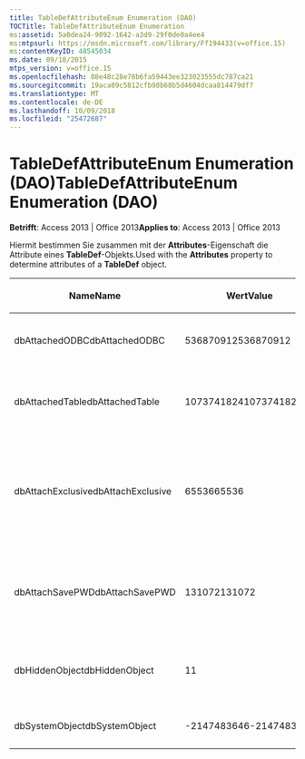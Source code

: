```yaml
---
title: TableDefAttributeEnum Enumeration (DAO)
TOCTitle: TableDefAttributeEnum Enumeration
ms:assetid: 5a0dea24-9092-1642-a3d9-29f0de0a4ee4
ms:mtpsurl: https://msdn.microsoft.com/library/Ff194433(v=office.15)
ms:contentKeyID: 48545034
ms.date: 09/18/2015
mtps_version: v=office.15
ms.openlocfilehash: 08e48c28e78b6fa59443ee323023555dc787ca21
ms.sourcegitcommit: 19aca09c5812cfb98b68b5d4604dcaa814479df7
ms.translationtype: MT
ms.contentlocale: de-DE
ms.lasthandoff: 10/09/2018
ms.locfileid: "25472687"
---
```

# <a name="tabledefattributeenum-enumeration-dao"></a><span data-ttu-id="42d7a-102">TableDefAttributeEnum Enumeration (DAO)</span><span class="sxs-lookup"><span data-stu-id="42d7a-102">TableDefAttributeEnum Enumeration (DAO)</span></span>


<span data-ttu-id="42d7a-103">**Betrifft**: Access 2013 | Office 2013</span><span class="sxs-lookup"><span data-stu-id="42d7a-103">**Applies to**: Access 2013 | Office 2013</span></span>

<span data-ttu-id="42d7a-104">Hiermit bestimmen Sie zusammen mit der **Attributes**-Eigenschaft die Attribute eines **TableDef**-Objekts.</span><span class="sxs-lookup"><span data-stu-id="42d7a-104">Used with the **Attributes** property to determine attributes of a **TableDef** object.</span></span>

<table>
<colgroup>
<col style="width: 33%" />
<col style="width: 33%" />
<col style="width: 33%" />
</colgroup>
<thead>
<tr class="header">
<th><p><span data-ttu-id="42d7a-105">Name</span><span class="sxs-lookup"><span data-stu-id="42d7a-105">Name</span></span></p></th>
<th><p><span data-ttu-id="42d7a-106">Wert</span><span class="sxs-lookup"><span data-stu-id="42d7a-106">Value</span></span></p></th>
<th><p><span data-ttu-id="42d7a-107">Beschreibung</span><span class="sxs-lookup"><span data-stu-id="42d7a-107">Description</span></span></p></th>
</tr>
</thead>
<tbody>
<tr class="odd">
<td><p><span data-ttu-id="42d7a-108">dbAttachedODBC</span><span class="sxs-lookup"><span data-stu-id="42d7a-108">dbAttachedODBC</span></span></p></td>
<td><p><span data-ttu-id="42d7a-109">536870912</span><span class="sxs-lookup"><span data-stu-id="42d7a-109">536870912</span></span></p></td>
<td><p><span data-ttu-id="42d7a-110">Verknüpfte ODBC-Datenbanktabelle.</span><span class="sxs-lookup"><span data-stu-id="42d7a-110">Linked ODBC database table.</span></span></p></td>
</tr>
<tr class="even">
<td><p><span data-ttu-id="42d7a-111">dbAttachedTable</span><span class="sxs-lookup"><span data-stu-id="42d7a-111">dbAttachedTable</span></span></p></td>
<td><p><span data-ttu-id="42d7a-112">1073741824</span><span class="sxs-lookup"><span data-stu-id="42d7a-112">1073741824</span></span></p></td>
<td><p><span data-ttu-id="42d7a-113">Verknüpfte Nicht-ODBC-Datenbanktabelle.</span><span class="sxs-lookup"><span data-stu-id="42d7a-113">Linked non-ODBC database table.</span></span></p></td>
</tr>
<tr class="odd">
<td><p><span data-ttu-id="42d7a-114">dbAttachExclusive</span><span class="sxs-lookup"><span data-stu-id="42d7a-114">dbAttachExclusive</span></span></p></td>
<td><p><span data-ttu-id="42d7a-115">65536</span><span class="sxs-lookup"><span data-stu-id="42d7a-115">65536</span></span></p></td>
<td><p><span data-ttu-id="42d7a-116">Öffnet eine verknüpfte Microsoft Access-Datenbankmodul-Tabelle zur exklusiven Verwendung.</span><span class="sxs-lookup"><span data-stu-id="42d7a-116">Opens a linked Microsoft Access database engine table for exclusive use.</span></span></p></td>
</tr>
<tr class="even">
<td><p><span data-ttu-id="42d7a-117">dbAttachSavePWD</span><span class="sxs-lookup"><span data-stu-id="42d7a-117">dbAttachSavePWD</span></span></p></td>
<td><p><span data-ttu-id="42d7a-118">131072</span><span class="sxs-lookup"><span data-stu-id="42d7a-118">131072</span></span></p></td>
<td><p><span data-ttu-id="42d7a-119">Speichert die Benutzer-ID und das Kennwort für die verknüpfte Remotetabelle.</span><span class="sxs-lookup"><span data-stu-id="42d7a-119">Saves user ID and password for linked remote table.</span></span></p></td>
</tr>
<tr class="odd">
<td><p><span data-ttu-id="42d7a-120">dbHiddenObject</span><span class="sxs-lookup"><span data-stu-id="42d7a-120">dbHiddenObject</span></span></p></td>
<td><p><span data-ttu-id="42d7a-121">1</span><span class="sxs-lookup"><span data-stu-id="42d7a-121">1</span></span></p></td>
<td><p><span data-ttu-id="42d7a-122">Ausgeblendete Tabelle (für die temporäre Verwendung).</span><span class="sxs-lookup"><span data-stu-id="42d7a-122">Hidden table (for temporary use).</span></span></p></td>
</tr>
<tr class="even">
<td><p><span data-ttu-id="42d7a-123">dbSystemObject</span><span class="sxs-lookup"><span data-stu-id="42d7a-123">dbSystemObject</span></span></p></td>
<td><p><span data-ttu-id="42d7a-124">-2147483646</span><span class="sxs-lookup"><span data-stu-id="42d7a-124">-2147483646</span></span></p></td>
<td><p><span data-ttu-id="42d7a-125">Systemtabelle.</span><span class="sxs-lookup"><span data-stu-id="42d7a-125">System table.</span></span></p></td>
</tr>
</tbody>
</table>


